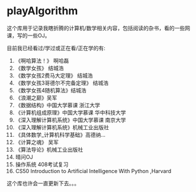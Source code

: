 # playAlgorithm

这个库用于记录我瞎折腾的计算机/数学相关内容，包括阅读的杂书，看的一些网课，写的一些OJ。

目前我已经看过/学过或正在看/正在学的有:

1. 《啊哈算法！》 啊哈磊
2. 《数学女孩》 结城浩
3. 《数学女孩2费马大定理》 结城浩
4. 《数学女孩3哥德尔不完备定理》 结城浩
5. 《数学女孩4随机算法》结城浩
6. 《浪潮之巅》吴军
7. 《数据结构》中国大学慕课 浙江大学
8. 《计算机组成原理》中国大学慕课 华中科技大学
9. 《深入理解计算机系统》中国大学慕课 南京大学
10. 《深入理解计算机系统》机械工业出版社
11. 《具体数学_计算机科学基础》高德纳...
12. 《计算之魂》 吴军
13. 《算法导论》机械工业出版社
14. 晴问OJ
15. 操作系统 408考试复习
16. CS50 Introduction to Artificial Intelligence With Python ,Harvard

这个库也许会一直更新下去。。。
